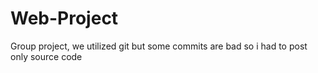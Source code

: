 # Web-Project
Group project, we utilized git but some commits are bad so i had to post only source code
